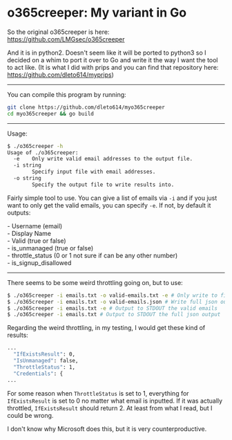 # o365creeper: My variant in Go

So the original o365creeper is here: https://github.com/LMGsec/o365creeper

And it is in python2. Doesn't seem like it will be ported to python3 so I decided on a whim to port it over to Go and write it the way I want the tool to act like. (It is what I did with prips and you can find that repository here: https://github.com/dleto614/myprips)

----

You can compile this program by running:

```bash
git clone https://github.com/dleto614/myo365creeper
cd myo365creeper && go build
```

----

Usage:

```bash
$ ./o365creeper -h
Usage of ./o365creeper:
  -e    Only write valid email addresses to the output file.
  -i string
        Specify input file with email addresses.
  -o string
        Specify the output file to write results into.
```

Fairly simple tool to use. You can give a list of emails via `-i` and if you just want to only get the valid emails, you can specify `-e`. If not, by default it outputs:

\- Username (email)  
\- Display Name  
\- Valid (true or false)  
\- is_unmanaged (true or false)  
\- throttle_status (0 or 1 not sure if can be any other number)  
\- is_signup_disallowed  

---

There seems to be some weird throttling going on, but to use:

```bash
$ ./o365creeper -i emails.txt -o valid-emails.txt -e # Only write to file valid emails
$ ./o365creeper -i emails.txt -o valid-emails.json # Write full json output
$ ./o365creeper -i emails.txt -e # Output to STDOUT the valid emails
$ ./o365creeper -i emails.txt # Output to STDOUT the full json output
```

Regarding the weird throttling, in my testing, I would get these kind of results:

```bash
...
  "IfExistsResult": 0,
  "IsUnmanaged": false,
  "ThrottleStatus": 1,
  "Credentials": {
...
```

For some reason when `ThrottleStatus` is set to 1, everything for `IfExistsResult` is set to 0 no matter what email is inputted. If it was actually throttled, `IfExistsResult` should return 2. At least from what I read, but I could be wrong.

I don't know why Microsoft does this, but it is very counterproductive.
